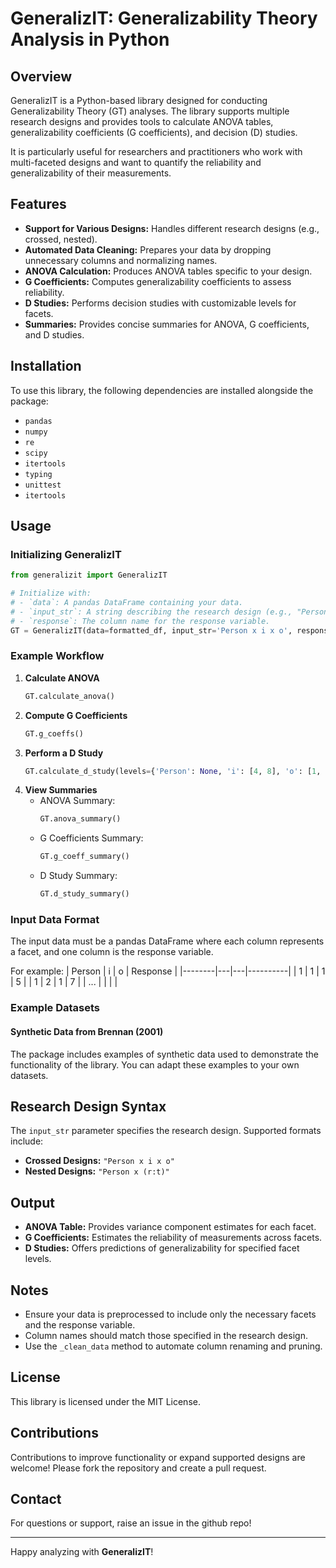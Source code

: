 # GeneralizIT: Generalizability Theory Analysis in Python

## Overview

GeneralizIT is a Python-based library designed for conducting Generalizability Theory (GT) analyses. The library supports multiple research designs and provides tools to calculate ANOVA tables, generalizability coefficients (G coefficients), and decision (D) studies.

It is particularly useful for researchers and practitioners who work with multi-faceted designs and want to quantify the reliability and generalizability of their measurements.

## Features

- **Support for Various Designs:** Handles different research designs (e.g., crossed, nested).
- **Automated Data Cleaning:** Prepares your data by dropping unnecessary columns and normalizing names.
- **ANOVA Calculation:** Produces ANOVA tables specific to your design.
- **G Coefficients:** Computes generalizability coefficients to assess reliability.
- **D Studies:** Performs decision studies with customizable levels for facets.
- **Summaries:** Provides concise summaries for ANOVA, G coefficients, and D studies.

## Installation

To use this library, the following dependencies are installed alongside the package:

- `pandas`
- `numpy`
- `re`
- `scipy`
- `itertools`
- `typing`
- `unittest`
- `itertools`

## Usage

### Initializing GeneralizIT

```python
from generalizit import GeneralizIT

# Initialize with:
# - `data`: A pandas DataFrame containing your data.
# - `input_str`: A string describing the research design (e.g., "Person x i x o").
# - `response`: The column name for the response variable.
GT = GeneralizIT(data=formatted_df, input_str='Person x i x o', response='Response')
```

### Example Workflow

1. **Calculate ANOVA**
   ```python
   GT.calculate_anova()
   ```
2. **Compute G Coefficients**
   ```python
   GT.g_coeffs()
   ```
3. **Perform a D Study**
   ```python
   GT.calculate_d_study(levels={'Person': None, 'i': [4, 8], 'o': [1, 2]})
   ```
4. **View Summaries**
   - ANOVA Summary:
     ```python
     GT.anova_summary()
     ```
   - G Coefficients Summary:
     ```python
     GT.g_coeff_summary()
     ```
   - D Study Summary:
     ```python
     GT.d_study_summary()
     ```

### Input Data Format

The input data must be a pandas DataFrame where each column represents a facet, and one column is the response variable.

For example:
| Person | i | o | Response |
|--------|---|---|----------|
| 1 | 1 | 1 | 5 |
| 1 | 2 | 1 | 7 |
| ... | | | |

### Example Datasets

#### Synthetic Data from Brennan (2001)

The package includes examples of synthetic data used to demonstrate the functionality of the library. You can adapt these examples to your own datasets.

## Research Design Syntax

The `input_str` parameter specifies the research design. Supported formats include:

- **Crossed Designs:** `"Person x i x o"`
- **Nested Designs:** `"Person x (r:t)"`

## Output

- **ANOVA Table:** Provides variance component estimates for each facet.
- **G Coefficients:** Estimates the reliability of measurements across facets.
- **D Studies:** Offers predictions of generalizability for specified facet levels.

## Notes

- Ensure your data is preprocessed to include only the necessary facets and the response variable.
- Column names should match those specified in the research design.
- Use the `_clean_data` method to automate column renaming and pruning.

## License

This library is licensed under the MIT License.

## Contributions

Contributions to improve functionality or expand supported designs are welcome! Please fork the repository and create a pull request.

## Contact

For questions or support, raise an issue in the github repo!

---

Happy analyzing with **GeneralizIT**!
